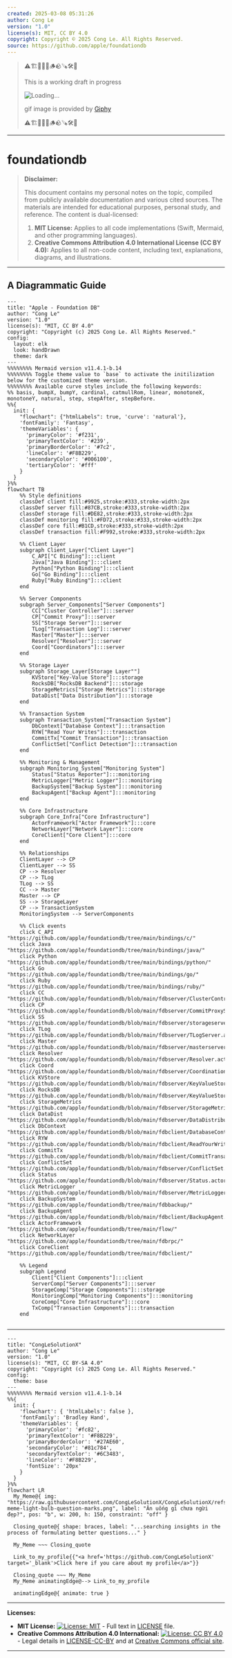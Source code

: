 ```yaml
---
created: 2025-03-08 05:31:26
author: Cong Le
version: "1.0"
license(s): MIT, CC BY 4.0
copyright: Copyright © 2025 Cong Le. All Rights Reserved.
source: https://github.com/apple/foundationdb
---
```


> ⚠️🏗️🚧🦺🧱🪵🪨🪚🛠️👷
> 
> This is a working draft in progress
> 
> ![Loading...](https://media4.giphy.com/media/v1.Y2lkPTc5MGI3NjExODlya2UzYnJxa3pldXp6cmZhNmpwcWg5eDB1YnBtdzl3dzcyNGhpMiZlcD12MV9pbnRlcm5hbF9naWZfYnlfaWQmY3Q9Zw/12Luqxxo5WlSSY/giphy.gif)
> 
> gif image is provided by [Giphy](https://giphy.com)
> 
> ⚠️🏗️🚧🦺🧱🪵🪨🪚🛠️👷

----


# foundationdb
> **Disclaimer:**
>
> This document contains my personal notes on the topic,
> compiled from publicly available documentation and various cited sources.
> The materials are intended for educational purposes, personal study, and reference.
> The content is dual-licensed:
> 1. **MIT License:** Applies to all code implementations (Swift, Mermaid, and other programming languages).
> 2. **Creative Commons Attribution 4.0 International License (CC BY 4.0):** Applies to all non-code content, including text, explanations, diagrams, and illustrations.
---


## A Diagrammatic Guide 




```mermaid
---
title: "Apple - Foundation DB"
author: "Cong Le"
version: "1.0"
license(s): "MIT, CC BY 4.0"
copyright: "Copyright (c) 2025 Cong Le. All Rights Reserved."
config:
  layout: elk
  look: handDrawn
  theme: dark
---
%%%%%%%% Mermaid version v11.4.1-b.14
%%%%%%%% Toggle theme value to `base` to activate the initilization below for the customized theme version.
%%%%%%%% Available curve styles include the following keywords:
%% basis, bumpX, bumpY, cardinal, catmullRom, linear, monotoneX, monotoneY, natural, step, stepAfter, stepBefore.
%%{
  init: {
    "flowchart": {"htmlLabels": true, 'curve': 'natural'},
    'fontFamily': 'Fantasy',
    'themeVariables': {
      'primaryColor': '#f231',
      'primaryTextColor': '#239',
      'primaryBorderColor': '#7c2',
      'lineColor': '#F8B229',
      'secondaryColor': '#006100',
      'tertiaryColor': '#fff'
    }
  }
}%%
flowchart TB
    %% Style definitions
    classDef client fill:#9925,stroke:#333,stroke-width:2px
    classDef server fill:#87CB,stroke:#333,stroke-width:2px
    classDef storage fill:#DE82,stroke:#333,stroke-width:2px
    classDef monitoring fill:#FD72,stroke:#333,stroke-width:2px
    classDef core fill:#B1CD,stroke:#333,stroke-width:2px
    classDef transaction fill:#F992,stroke:#333,stroke-width:2px

    %% Client Layer
    subgraph Client_Layer["Client Layer"]
        C_API["C Binding"]:::client
        Java["Java Binding"]:::client
        Python["Python Binding"]:::client
        Go["Go Binding"]:::client
        Ruby["Ruby Binding"]:::client
    end

    %% Server Components
    subgraph Server_Components["Server Components"]
        CC["Cluster Controller"]:::server
        CP["Commit Proxy"]:::server
        SS["Storage Server"]:::server
        TLog["Transaction Log"]:::server
        Master["Master"]:::server
        Resolver["Resolver"]:::server
        Coord["Coordinators"]:::server
    end

    %% Storage Layer
    subgraph Storage_Layer[Storage Layer""]
        KVStore["Key-Value Store"]:::storage
        RocksDB["RocksDB Backend"]:::storage
        StorageMetrics["Storage Metrics"]:::storage
        DataDist["Data Distribution"]:::storage
    end

    %% Transaction System
    subgraph Transaction_System["Transaction System"]
        DbContext["Database Context"]:::transaction
        RYW["Read Your Writes"]:::transaction
        CommitTx["Commit Transaction"]:::transaction
        ConflictSet["Conflict Detection"]:::transaction
    end

    %% Monitoring & Management
    subgraph Monitoring_System["Monitoring System"]
        Status["Status Reporter"]:::monitoring
        MetricLogger["Metric Logger"]:::monitoring
        BackupSystem["Backup System"]:::monitoring
        BackupAgent["Backup Agent"]:::monitoring
    end

    %% Core Infrastructure
    subgraph Core_Infra["Core Infrastructure"]
        ActorFramework["Actor Framework"]:::core
        NetworkLayer["Network Layer"]:::core
        CoreClient["Core Client"]:::core
    end

    %% Relationships
    ClientLayer --> CP
    ClientLayer --> SS
    CP --> Resolver
    CP --> TLog
    TLog --> SS
    CC --> Master
    Master --> CP
    SS --> StorageLayer
    CP --> TransactionSystem
    MonitoringSystem --> ServerComponents

    %% Click events
    click C_API "https://github.com/apple/foundationdb/tree/main/bindings/c/"
    click Java "https://github.com/apple/foundationdb/tree/main/bindings/java/"
    click Python "https://github.com/apple/foundationdb/tree/main/bindings/python/"
    click Go "https://github.com/apple/foundationdb/tree/main/bindings/go/"
    click Ruby "https://github.com/apple/foundationdb/tree/main/bindings/ruby/"
    click CC "https://github.com/apple/foundationdb/blob/main/fdbserver/ClusterController.actor.cpp"
    click CP "https://github.com/apple/foundationdb/blob/main/fdbserver/CommitProxyServer.actor.cpp"
    click SS "https://github.com/apple/foundationdb/blob/main/fdbserver/storageserver.actor.cpp"
    click TLog "https://github.com/apple/foundationdb/blob/main/fdbserver/TLogServer.actor.cpp"
    click Master "https://github.com/apple/foundationdb/blob/main/fdbserver/masterserver.actor.cpp"
    click Resolver "https://github.com/apple/foundationdb/blob/main/fdbserver/Resolver.actor.cpp"
    click Coord "https://github.com/apple/foundationdb/blob/main/fdbserver/Coordination.actor.cpp"
    click KVStore "https://github.com/apple/foundationdb/blob/main/fdbserver/KeyValueStoreMemory.actor.cpp"
    click RocksDB "https://github.com/apple/foundationdb/blob/main/fdbserver/KeyValueStoreRocksDB.actor.cpp"
    click StorageMetrics "https://github.com/apple/foundationdb/blob/main/fdbserver/StorageMetrics.actor.cpp"
    click DataDist "https://github.com/apple/foundationdb/blob/main/fdbserver/DataDistribution.actor.cpp"
    click DbContext "https://github.com/apple/foundationdb/blob/main/fdbclient/DatabaseContext.cpp"
    click RYW "https://github.com/apple/foundationdb/blob/main/fdbclient/ReadYourWrites.actor.cpp"
    click CommitTx "https://github.com/apple/foundationdb/blob/main/fdbclient/CommitTransaction.h"
    click ConflictSet "https://github.com/apple/foundationdb/blob/main/fdbserver/ConflictSet.h"
    click Status "https://github.com/apple/foundationdb/blob/main/fdbserver/Status.actor.cpp"
    click MetricLogger "https://github.com/apple/foundationdb/blob/main/fdbserver/MetricLogger.actor.cpp"
    click BackupSystem "https://github.com/apple/foundationdb/tree/main/fdbbackup/"
    click BackupAgent "https://github.com/apple/foundationdb/blob/main/fdbclient/BackupAgent.actor.h"
    click ActorFramework "https://github.com/apple/foundationdb/tree/main/flow/"
    click NetworkLayer "https://github.com/apple/foundationdb/tree/main/fdbrpc/"
    click CoreClient "https://github.com/apple/foundationdb/tree/main/fdbclient/"

    %% Legend
    subgraph Legend
        Client["Client Components"]:::client
        ServerComp["Server Components"]:::server
        StorageComp["Storage Components"]:::storage
        MonitoringComp["Monitoring Components"]:::monitoring
        CoreComp["Core Infrastructure"]:::core
        TxComp["Transaction Components"]:::transaction
    end
    
```


---

<!-- 
```mermaid
%% Current Mermaid version
info
```  -->


```mermaid
---
title: "CongLeSolutionX"
author: "Cong Le"
version: "1.0"
license(s): "MIT, CC BY-SA 4.0"
copyright: "Copyright (c) 2025 Cong Le. All Rights Reserved."
config:
  theme: base
---
%%%%%%%% Mermaid version v11.4.1-b.14
%%{
  init: {
    'flowchart': { 'htmlLabels': false },
    'fontFamily': 'Bradley Hand',
    'themeVariables': {
      'primaryColor': '#fc82',
      'primaryTextColor': '#F8B229',
      'primaryBorderColor': '#27AE60',
      'secondaryColor': '#81c784',
      'secondaryTextColor': '#6C3483',
      'lineColor': '#F8B229',
      'fontSize': '20px'
    }
  }
}%%
flowchart LR
  My_Meme@{ img: "https://raw.githubusercontent.com/CongLeSolutionX/CongLeSolutionX/refs/heads/main/assets/images/My-meme-light-bulb-question-marks.png", label: "Ăn uống gì chưa ngừi đẹp?", pos: "b", w: 200, h: 150, constraint: "off" }

  Closing_quote@{ shape: braces, label: "...searching insights in the process of formulating better questions..." }
    
  My_Meme ~~~ Closing_quote
    
  Link_to_my_profile{{"<a href='https://github.com/CongLeSolutionX' target='_blank'>Click here if you care about my profile</a>"}}

  Closing_quote ~~~ My_Meme
  My_Meme animatingEdge@--> Link_to_my_profile
  
  animatingEdge@{ animate: true }

```




---
**Licenses:**

- **MIT License:**  [![License: MIT](https://img.shields.io/badge/License-MIT-yellow.svg)](LICENSE) - Full text in [LICENSE](LICENSE) file.
- **Creative Commons Attribution 4.0 International:** [![License: CC BY 4.0](https://licensebuttons.net/l/by/4.0/88x31.png)](LICENSE-CC-BY) - Legal details in [LICENSE-CC-BY](LICENSE-CC-BY) and at [Creative Commons official site](http://creativecommons.org/licenses/by/4.0/).

---
